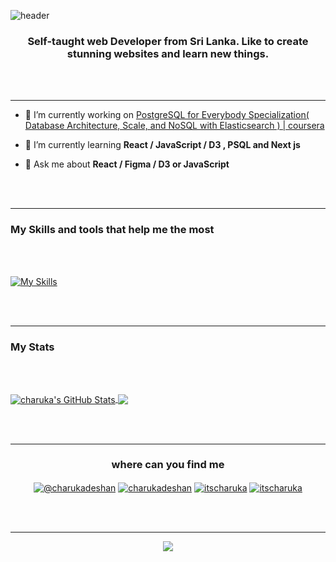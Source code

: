 
  
  

![header](https://capsule-render.vercel.app/api?type=waving&color=gradient&$with=auto&height=350&section=header&text=Hi%20👋,%20I'm%20Charuka&animation=fadeIn&fontSize=60)

  
  

<h3  align="center">Self-taught web Developer from Sri Lanka. Like to create stunning websites and learn new things.</h3>


<br></br>

  

---

  

- 🔭 I’m currently working on [PostgreSQL for Everybody Specialization( Database Architecture, Scale, and NoSQL with Elasticsearch
) | coursera ](https://www.coursera.org/specializations/postgresql-for-everybody)

  

- 🌱 I’m currently learning **React / JavaScript / D3 , PSQL and Next js**

  

- 💬 Ask me about **React / Figma / D3 or  JavaScript**

<br></br>

---

  

<h3>My Skills and tools that help me the most </h3>

<br></br>

  
  

[![My Skills](https://skillicons.dev/icons?i=js,typescript,react,d3,nodejs,express,css,html,docker,git,github,jest,postman,tailwind,vite,postgres,bash,figma,webflow&perline=14)](https://skillicons.dev)

  
  

<br></br>

  

---

<h3>My Stats </h3>

<br></br>

  

<a  href="https://github.com/itscharukadeshan/itscharukadeshan">

<img  align="center"  src="https://github-readme-stats.vercel.app/api?username=itscharukadeshan&show_icons=true&line_height=27&count_private=true&title_color=ffffff&text_color=c9cacc&icon_color=2bbc8a&bg_color=1d1f21"  alt="charuka's GitHub Stats" />

</a>

  

<a  href="https://github.com/itscharukadeshan/itscharukadeshan">

<img  align="center"  src="https://github-readme-stats.vercel.app/api/top-langs/?username=itscharukadeshan&hide=java,vue,tex&title_color=ffffff&text_color=c9cacc&icon_color=2bbc8a&bg_color=1d1f21&langs_count=3" />

</a>

  

<br></br>

  

---

  

<h3  align="center">where can you find me </h3>

  

<div>
<p  align="center">
<a  href="https://medium.com/@charukadeshan"  target="blank"><img  align="center"  src="https://img.shields.io/badge/Medium-12100E?style=for-the-badge&logo=medium&logoColor=white"  alt="@charukadeshan" /></a>
<a  href="https://linkedin.com/in/charukadeshan"  target="blank"><img  align="center"  src="https://img.shields.io/badge/LinkedIn-0077B5?style=for-the-badge&logo=linkedin&logoColor=white"  alt="charukadeshan" /></a>
<a  href="https://twitter.com/itscharuka"  target="blank"><img  align="center"  src="https://img.shields.io/badge/Twitter-1DA1F2?style=for-the-badge&logo=twitter&logoColor=white"  alt="itscharuka" /></a>
<a  href="https://www.figma.com/@charukadeshan"  target="blank"><img  align="center"  src="https://img.shields.io/badge/Figma-F24E1E?style=for-the-badge&logo=figma&logoColor=white"  alt="itscharuka" /></a> </p>

<br></br>

  

---

<p  align = "center"><img  align="center"  src = "https://komarev.com/ghpvc/?username=itscharukadeshan&style=flat-square" /></p>
